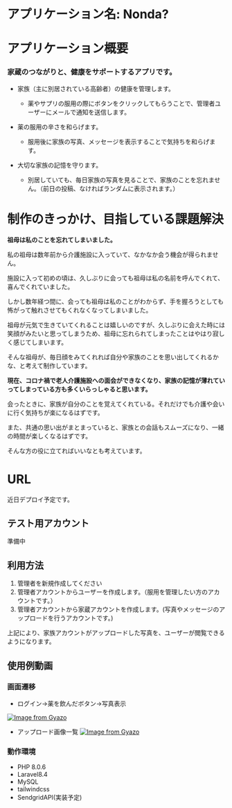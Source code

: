 # アプリケーション名: Nonda?

# アプリケーション概要

### 家蔵のつながりと、健康をサポートするアプリです。

- 家族（主に別居されている高齢者）の健康を管理します。
  - 薬やサプリの服用の際にボタンをクリックしてもらうことで、管理者ユーザーにメールで通知を送信します。

- 薬の服用の辛さを和らげます。
  - 服用後に家族の写真、メッセージを表示することで気持ちを和らげます。

- 大切な家族の記憶を守ります。
  - 別居していても、毎日家族の写真を見ることで、家族のことを忘れません。（前日の投稿、なければランダムに表示されます。）

# 制作のきっかけ、目指している課題解決
**祖母は私のことを忘れてしまいました。**

私の祖母は数年前から介護施設に入っていて、なかなか会う機会が得られません。

施設に入って初めの頃は、久しぶりに会っても祖母は私の名前を呼んでくれて、喜んでくれていました。

しかし数年経つ間に、会っても祖母は私のことがわからず、手を握ろうとしても怖がって触れさせてもくれなくなってしまいました。

祖母が元気で生きていてくれることは嬉しいのですが、久しぶりに会えた時には笑顔がみたいと思ってしまうため、祖母に忘れられてしまったことはやはり寂しく感じてしまいます。

そんな祖母が、毎日顔をみてくれれば自分や家族のことを思い出してくれるかな、と考えて制作しています。




**現在、コロナ禍で老人介護施設への面会ができなくなり、家族の記憶が薄れていってしまっている方も多くいらっしゃると思います。**

会ったときに、家族が自分のことを覚えてくれている。それだけでも介護や会いに行く気持ちが楽になるはずです。

また、共通の思い出がまとまっていると、家族との会話もスムーズになり、一緒の時間が楽しくなるはずです。

そんな方の役に立てればいいなとも考えています。

# URL
近日デプロイ予定です。

## テスト用アカウント
準備中

## 利用方法

1. 管理者を新規作成してください
1. 管理者アカウントからユーザーを作成します。（服用を管理したい方のアカウントです。）
1. 管理者アカウントから家蔵アカウントを作成します。(写真やメッセージのアップロードを行うアカウントです。)

上記により、家族アカウントがアップロードした写真を、ユーザーが閲覧できるようになります。

## 使用例動画
### 画面遷移
- ログイン→薬を飲んだボタン→写真表示

[![Image from Gyazo](https://i.gyazo.com/d725eb19701252c3800b94248e35192e.gif)](https://gyazo.com/d725eb19701252c3800b94248e35192e)

- アップロード画像一覧
[![Image from Gyazo](https://i.gyazo.com/449d0595a5ce5e3504a1bfae8c4e3062.png)](https://gyazo.com/449d0595a5ce5e3504a1bfae8c4e3062)

### 動作環境
- PHP 8.0.6
- Laravel8.4
- MySQL
- tailwindcss
- SendgridAPI(実装予定)
